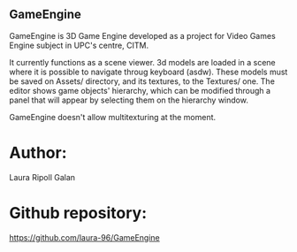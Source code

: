 ## GameEngine

GameEngine is  3D Game Engine developed as a project for Video Games Engine subject in UPC's centre, CITM.

It currently functions as a scene viewer. 3d models are loaded in a scene where it is possible to navigate throug keyboard (asdw). These models must be saved on Assets/ directory, and its textures, to the Textures/ one.
The editor shows game objects' hierarchy, which can be modified through a panel that will appear by selecting them on the hierarchy window.

GameEngine doesn't allow multitexturing at the moment.

# Author:

Laura Ripoll Galan

# Github repository:

https://github.com/laura-96/GameEngine
